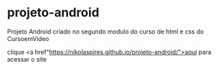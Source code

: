 # projeto-android
Projeto Android criado no segundo modulo do curso de html e css do CursoemVideo

clique <a href"https://nikolaspires.github.io/projeto-android/">aqui</a> para acessar o site
